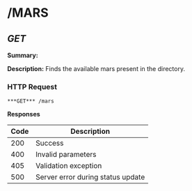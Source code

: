 # /MARS
## ***GET***

**Summary:**

**Description:** Finds the available mars present in the directory.

### HTTP Request
`***GET*** /mars`

**Responses**

| Code | Description |
| ---- | ----------- |
| 200 | Success |
| 400 | Invalid parameters |
| 405 | Validation exception |
| 500 | Server error during status update |

